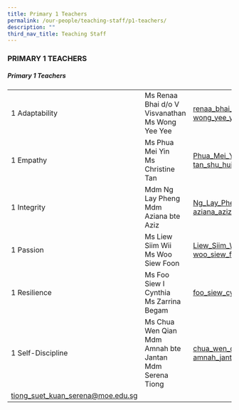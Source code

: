 ```yaml
---
title: Primary 1 Teachers
permalink: /our-people/teaching-staff/p1-teachers/
description: ""
third_nav_title: Teaching Staff
---
```

### PRIMARY 1 TEACHERS

##### Primary 1 Teachers

|  	|  	|  	|
|---	|---	|---	|
| 1 Adaptability 	| Ms Renaa Bhai d/o V Visvanathan<br>Ms Wong Yee Yee 	| [renaa\_bhai\_v_visvanathan@moe.edu.sg](mailto:renaa_bhai_v_visvanathan@moe.gov.sg)  <br>[wong\_yee\_yee@moe.edu.sg](mailto:wong_yee_yee@moe.edu.sg) 	|
| 1 Empathy 	| Ms Phua Mei Yin <br> Ms Christine Tan	| [Phua\_Mei\_Yin@moe.edu.sg](mailto:Phua_Mei_Yin@moe.edu.sg) <br> [tan_shu_hui_christine@schools.gov.sg](mailto:tan_shu_hui_christine@schools.gov.sg)	|	
| 1 Integrity 	| Mdm Ng Lay Pheng<br>Mdm Aziana bte Aziz 	| [Ng\_Lay_Pheng@moe.edu.sg](mailto:Ng_Lay_Pheng@moe.edu.sg)  <br>[aziana\_aziz@moe.edu.sg](mailto:aziana_aziz@moe.edu.sg)	|
| 1 Passion 	| Ms Liew Siim Wii<br> Ms Woo Siew Foon 	| [Liew\_Siim_Wii@moe.edu.sg](mailto:Liew_Siim_Wii@moe.edu.sg) <br>  [woo\_siew\_foon@moe.edu.sg](mailto:woo_siew_foon@moe.edu.sg)	|
| 1 Resilience 	| Ms Foo Siew I Cynthia <br> Ms Zarrina Begam | [foo\_siew\_cynthia@moe.edu.sg](mailto:foo_siew_cynthia@moe.edu.sg)  <br> 	|
|  1 Self-Discipline 	| Ms Chua Wen Qian<br>Mdm Amnah bte Jantan <br> Mdm Serena Tiong	| [chua\_wen\_qian@moe.edu.sg](mailto:chua_wen_qian@moe.edu.sg)  <br> [amnah\_jantan@moe.edu.sg](mailto:amnah_jantan@moe.edu.sg) 
[tiong\_suet\_kuan\_serena@moe.edu.sg](mailto:tiong_suet_kuan_serena@moe.edu.sg) | 
